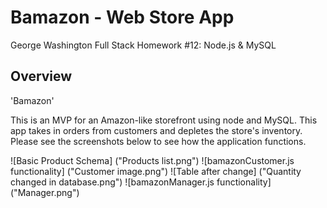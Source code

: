 # Bamazon - Web Store App

George Washington Full Stack Homework #12: Node.js &amp; MySQL

## Overview

'Bamazon'

This is an MVP for an Amazon-like storefront using node and MySQL.  This app takes in orders from customers and depletes the store's inventory.  Please see the screenshots below to see how the application functions.

![Basic Product Schema] ("Products list.png")
![bamazonCustomer.js functionality] ("Customer image.png")
![Table after change] ("Quantity changed in database.png")
![bamazonManager.js functionality] ("Manager.png")

